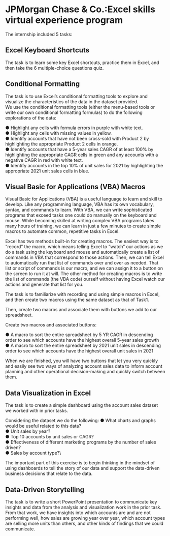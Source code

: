 # JPMorgan Chase & Co.:Excel skills virtual experience program
The internship included 5 tasks:
## Excel Keyboard Shortcuts
The task is to learn some key Excel shortcuts, practice them in Excel, and then take the 6 multiple-choice questions quiz.  

## Conditional Formatting
The task is to use Excel’s conditional formatting tools to explore and visualize the characteristics of the data in the dataset provided.\
We use the conditional formatting tools (either the menu-based tools or write our own conditional formatting formulas) to do the following explorations of the data:

● Highlight any cells with formula errors in purple with white text.\
● Highlight any cells with missing values in yellow.\
● Identify accounts that have not been cross-sold with Product 2 by highlighting the appropriate Product 2 cells in orange.\
● Identify accounts that have a 5-year sales CAGR of at least 100% by highlighting the appropriate CAGR cells in green and any accounts with a negative CAGR in red with    white text.\
● Identify accounts in the top 10% of unit sales for 2021 by highlighting the appropriate 2021 unit sales cells in blue.

## Visual Basic for Applications (VBA) Macros
Visual Basic for Applications (VBA) is a useful language to learn and skill to develop. Like any programming language, VBA has its own vocabulary, syntax, and commands to learn. With VBA, we can write sophisticated programs that exceed tasks one could do manually on the keyboard and mouse. While becoming skilled at writing complex VBA programs takes many hours of training, we can learn in just a few minutes to create simple macros to automate common, repetitive tasks in Excel.  

Excel has two methods built-in for creating macros. The easiest way is to “record” the macro, which means telling Excel to “watch” our actions as we do a task using the keyboard and mouse and automatically create a list of commands in VBA that correspond to those actions. Then, we can tell Excel to automatically run that list of commands over and over as needed. That list or script of commands is our macro, and we can assign it to a button on the screen to run it at will. The other method for creating macros is to write the list of commands (the VBA code) ourself without having Excel watch our actions and generate that list for you.  

The task is to familiarize with recording and using simple macros in Excel, and then create two macros using the same dataset as that of Task1.
 
Then, create two macros and associate them with buttons we add to our spreadsheet.  

Create two macros and associated buttons:

● A macro to sort the entire spreadsheet by 5 YR CAGR in descending order to see which accounts have the highest overall 5-year sales growth\
● A macro to sort the entire spreadsheet by 2021 unit sales in descending order to see which accounts have the highest overall unit sales in 2021

When we are finished, you will have two buttons that let you very quickly and easily see two ways of analyzing account sales data to inform account planning and other operational decision-making and quickly switch between them.  
 
## Data Visualization in Excel
The task is to create a simple dashboard using the account sales dataset we worked with in prior tasks. 

Considering the dataset we do the following:
● What charts and graphs would be useful related to this data?\
● Unit sales by year?\
● Top 10 accounts by unit sales or CAGR?\
● Effectiveness of different marketing programs by the number of sales driven?\
● Sales by account type?\

The important part of this exercise is to begin thinking in the mindset of using dashboards to tell the story of our data and support the data-driven business decisions that relate to the data.

## Data-Driven Storytelling 
The task is to write a short PowerPoint presentation to communicate key insights and data from the analysis and visualization work in the prior task.\
From that work, we have insights into which accounts are and are not performing well, how sales are growing year over year, which account types are selling more units than others, and other kinds of findings that we could communicate. 




